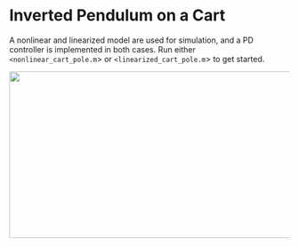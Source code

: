 # Inverted Pendulum on a Cart

A nonlinear and linearized model are used for simulation, and a PD controller is implemented in both cases. Run either `<nonlinear_cart_pole.m`> or `<linearized_cart_pole.m`> to get started.

<img src="https://media.giphy.com/media/qUaoRz9FgLrUBOrs13/giphy.gif" width="600" height="300" />
